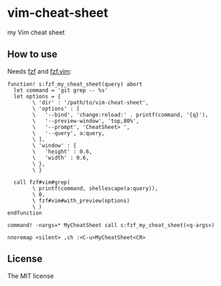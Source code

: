 # vim-cheat-sheet

my Vim cheat sheet

## How to use

Needs [fzf](https://github.com/junegunn/fzf) and [fzf.vim](https://github.com/junegunn/fzf.vim):

```vim
function! s:fzf_my_cheat_sheet(query) abort
  let command = 'git grep -- %s'
  let options = {
        \ 'dir' : '/path/to/vim-cheat-sheet',
        \ 'options' : [
        \   '--bind', 'change:reload:' . printf(command, '{q}'),
        \   '--preview-window', 'top,80%',
        \   '--prompt', 'CheatSheet> ',
        \   '--query', a:query,
        \ ],
        \ 'window' : {
        \   'height' : 0.6,
        \   'width' : 0.6,
        \ },
        \ }

  call fzf#vim#grep(
        \ printf(command, shellescape(a:query)),
        \ 0,
        \ fzf#vim#with_preview(options)
        \ )
endfunction

command! -nargs=* MyCheatSheet call s:fzf_my_cheat_sheet(<q-args>)

nnoremap <silent> ,ch :<C-u>MyCheatSheet<CR>
```

## License

The MIT license
